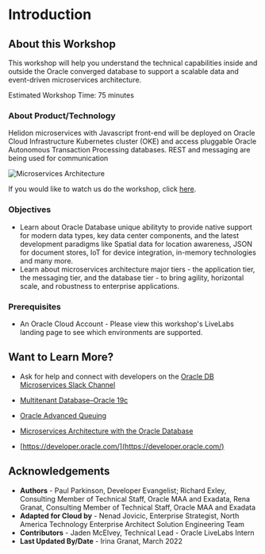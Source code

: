 # Introduction

## About this Workshop

[](youtube:v0nYRueADbo)

This workshop will help you understand the technical capabilities inside and outside the Oracle converged database to support a scalable data and event-driven microservices architecture.

Estimated Workshop Time: 75 minutes

### About Product/Technology

Helidon microservices with Javascript front-end will be deployed on Oracle Cloud Infrastructure Kubernetes cluster (OKE) and access pluggable Oracle Autonomous Transaction Processing databases. REST and messaging are being used for communication 

![Microservices Architecture](./images/architecture.png " ")

If you would like to watch us do the workshop, click [here](https://youtu.be/yLBEPjOWaz0).


### Objectives

- Learn about Oracle Database unique abilityty to provide native support for modern data types, key data center components, and the latest development paradigms like Spatial data for location awareness, JSON for document stores, IoT for device integration, in-memory technologies and many more. 
- Learn about microservices architecture major tiers - the application tier, the messaging tier, and the database tier - to bring agility, horizontal scale, and robustness to enterprise applications. 

### Prerequisites

 - An Oracle Cloud Account - Please view this workshop's LiveLabs landing page to see which environments are supported.

## Want to Learn More?

* Ask for help and connect with developers on the [Oracle DB Microservices Slack Channel](https://bit.ly/oracle-db-microservices-help-slack)   

* [Multitenant Database–Oracle 19c](https://www.oracle.com/database/technologies/multitenant.html)
* [Oracle Advanced Queuing](https://docs.oracle.com/en/database/oracle/oracle-database/19/adque/aq-introduction.html)
* [Microservices Architecture with the Oracle Database](https://www.oracle.com/technetwork/database/availability/trn5515-microserviceswithoracle-5187372.pdf)
* [https://developer.oracle.com/](https://developer.oracle.com/)

## Acknowledgements
* **Authors** - Paul Parkinson, Developer Evangelist; Richard Exley, Consulting Member of Technical Staff, Oracle MAA and Exadata, Rena Granat, Consulting Member of Technical Staff, Oracle MAA and Exadata
* **Adapted for Cloud by** -  Nenad Jovicic, Enterprise Strategist, North America Technology Enterprise Architect Solution Engineering Team
* **Contributors** - Jaden McElvey, Technical Lead - Oracle LiveLabs Intern
* **Last Updated By/Date** - Irina Granat, March 2022
